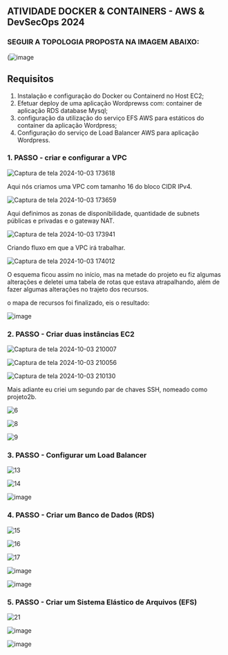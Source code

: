 ## ATIVIDADE DOCKER & CONTAINERS - AWS & DevSecOps 2024

### SEGUIR A TOPOLOGIA PROPOSTA NA IMAGEM ABAIXO:

(![image](https://github.com/user-attachments/assets/bff21e5e-2596-4db9-8124-317e3349c75d)

## Requisitos
1. Instalação e configuração do Docker ou Containerd no Host EC2;
2. Efetuar deploy de uma aplicação Wordprewss com: container de aplicação RDS database Mysql;
3. configuração da utilização do serviço EFS AWS para estáticos do container da aplicação Wordpress;
4. Configuração do serviço de Load Balancer AWS para aplicação Wordpress.



### 1. PASSO - criar e configurar a VPC

![Captura de tela 2024-10-03 173618](https://github.com/user-attachments/assets/6aa3b0e0-5f94-4ab0-9345-91352f68df52)

Aqui nós criamos uma VPC com tamanho 16 do bloco CIDR IPv4.




![Captura de tela 2024-10-03 173659](https://github.com/user-attachments/assets/daf5a288-3e3f-445e-b0c6-92d511693561)

Aqui definimos as zonas de disponibilidade, quantidade de subnets públicas e privadas e o gateway NAT.




![Captura de tela 2024-10-03 173941](https://github.com/user-attachments/assets/4b5819a1-21cc-46b1-8961-6373aab636e7)

Criando fluxo em que a VPC irá trabalhar.




![Captura de tela 2024-10-03 174012](https://github.com/user-attachments/assets/86bf65d2-2946-48b3-b747-bb0cab0e178d)

O esquema ficou assim no início, mas na metade do projeto eu fiz algumas alterações e deletei uma tabela de rotas que estava atrapalhando, além de fazer algumas alterações no trajeto dos recursos.



o mapa de recursos foi finalizado, eis o resultado: 

![image](https://github.com/user-attachments/assets/99ebfd2f-0dc1-46aa-b465-05847a5b8ea0)


### 2. PASSO - Criar duas instâncias EC2

![Captura de tela 2024-10-03 210007](https://github.com/user-attachments/assets/7c343594-9916-4a5c-8009-6754aa68a2b2)

![Captura de tela 2024-10-03 210056](https://github.com/user-attachments/assets/9049cd36-6346-4841-9c45-227d7175f0f1)

![Captura de tela 2024-10-03 210130](https://github.com/user-attachments/assets/48d4a6c2-570e-4d37-805f-790ddfe4e04e)

Mais adiante eu criei um segundo par de chaves SSH, nomeado como projeto2b.

![6](https://github.com/user-attachments/assets/2e2ca6ff-9c4c-4571-be13-921564dad45e)

![8](https://github.com/user-attachments/assets/83317914-df0e-4557-a433-0a37ae38f552)

![9](https://github.com/user-attachments/assets/44c69698-aea5-4406-8b93-de188e79b01d)



### 3. PASSO - Configurar um Load Balancer

![13](https://github.com/user-attachments/assets/eb2a9b81-ccee-4199-8bfe-62279e678d52)

![14](https://github.com/user-attachments/assets/7e21f245-c9cc-4ad0-bf26-0bcb73a4bde1)

![image](https://github.com/user-attachments/assets/1d25eb8a-b31c-47eb-8c97-bf315c0d8eee)


### 4. PASSO - Criar um Banco de Dados (RDS)

![15](https://github.com/user-attachments/assets/666386c2-b054-4dc4-b29b-be59704b500d)

![16](https://github.com/user-attachments/assets/8b4361ba-754d-49c0-8b70-da858edcc996)

![17](https://github.com/user-attachments/assets/e0d625e5-920a-4543-98d9-35b601336670)

![image](https://github.com/user-attachments/assets/37d7d5e4-37d8-4db7-8648-1b3bd288b66e)

![image](https://github.com/user-attachments/assets/a1c269a7-ad4d-4ac8-bcab-9081798dcd80)


### 5. PASSO - Criar um Sistema Elástico de Arquivos (EFS)

![21](https://github.com/user-attachments/assets/454b09f3-50ad-45fb-9282-01a2b7e8ab10)

![image](https://github.com/user-attachments/assets/1fbcdbfe-74a2-4c8c-9268-df778192d867)

![image](https://github.com/user-attachments/assets/d0b39d54-ec04-4797-8b83-e351541614d2)







